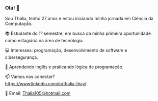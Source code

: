 ### Olá! 👋

Sou Thália, tenho 27 anos e estou iniciando minha jornada em Ciência da Computação.

📚 Estudante do 1º semestre, em busca da minha primeira oportunidade como estagiária na área de tecnologia.

💻 Interesses: programação, desenvolvimento de software e cibersegurança.

🔎 Aprendendo inglês e praticando lógica de programação.

📫 Vamos nos conectar?  
https://www.linkedin.com/in/thalia-thay/

📧 Email:
Thalia105@hotmail.com
